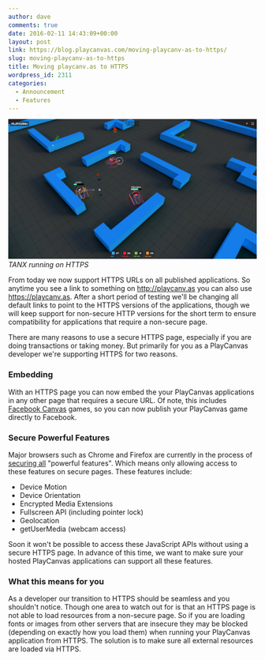 ```yaml
---
author: dave
comments: true
date: 2016-02-11 14:43:09+00:00
layout: post
link: https://blog.playcanvas.com/moving-playcanv-as-to-https/
slug: moving-playcanv-as-to-https
title: Moving playcanv.as to HTTPS
wordpress_id: 2311
categories:
  - Announcement
  - Features
---
```


[![tanx](/assets/media/tanx.jpg)](https://playcanv.as/p/aP0oxhUr)
_TANX running on HTTPS_

From today we now support HTTPS URLs on all published applications. So anytime you see a link to something on <http://playcanv.as> you can also use <https://playcanv.as>. After a short period of testing we'll be changing all default links to point to the HTTPS versions of the applications, though we will keep support for non-secure HTTP versions for the short term to ensure compatibility for applications that require a non-secure page.

There are many reasons to use a secure HTTPS page, especially if you are doing transactions or taking money. But primarily for you as a PlayCanvas developer we're supporting HTTPS for two reasons.

### Embedding

With an HTTPS page you can now embed the your PlayCanvas applications in any other page that requires a secure URL. Of note, this includes [Facebook Canvas](https://developers.facebook.com/docs/games/gamesonfacebook) games, so you can now publish your PlayCanvas game directly to Facebook.

### Secure Powerful Features

Major browsers such as Chrome and Firefox are currently in the process of [securing all](https://bugs.chromium.org/p/chromium/issues/detail?id=481604) "powerful features". Which means only allowing access to these features on secure pages. These features include:

- Device Motion
- Device Orientation
- Encrypted Media Extensions
- Fullscreen API (including pointer lock)
- Geolocation
- getUserMedia (webcam access)

Soon it won't be possible to access these JavaScript APIs without using a secure HTTPS page. In advance of this time, we want to make sure your hosted PlayCanvas applications can support all these features.

### What this means for you

As a developer our transition to HTTPS should be seamless and you shouldn't notice. Though one area to watch out for is that an HTTPS page is not able to load resources from a non-secure page. So if you are loading fonts or images from other servers that are insecure they may be blocked (depending on exactly how you load them) when running your PlayCanvas application from HTTPS. The solution is to make sure all external resources are loaded via HTTPS.
